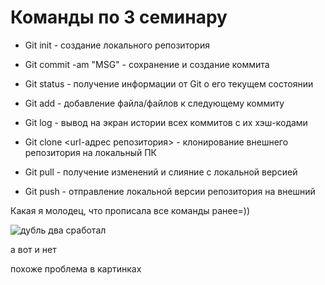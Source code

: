 # Команды по 3 семинару

* Git init - создание локального репозитория

* Git commit -am "MSG" - сохранение и создание коммита 

* Git status - получение информации от Git о его текущем состоянии

* Git add - добавление файла/файлов к следующему коммиту

* Git log - вывод на экран истории всех коммитов с их хэш-кодами

* Git clone <url-адрес репозитория> - клонирование внешнего репозитория на локальный ПК 

* Git pull - получение изменений и слияние с локальной версией

* Git push - отправление локальной версии репозитория на внешний

Какая я молодец, что прописала все команды ранее=))

![дубль два сработал](https://encrypted-tbn0.gstatic.com/images?q=tbn:ANd9GcTJd4ZyLB4PrUyTYzLoUc9USajCkcIPfl7S_9rs_B3XXYRPYL9XHOu2yD5qVz493Rm4FQk&usqp=CAU) 

а вот и нет 

похоже проблема в картинках